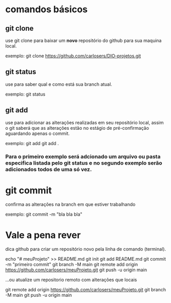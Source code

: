 # comandos básicos

## git clone
use git clone para baixar um **novo** repositório do github para sua maquina local.

exemplo: git clone https://github.com/carlosers/DIO-projetos.git

## git status
use para saber qual e como está sua branch atual.

exemplo: git status

## git add
use para adicionar as alterações realizadas em seu repositório local, assim o git saberá que as alterações estão no estágio de pré-confirmação aguardando apenas o commit.

exemplo: git add <nome do arquivo ou pasta>
         git add .

### Para o primeiro exemplo será adcionado um arquivo ou pasta especifica listada pelo git status e no segundo exemplo serão adicionados todos de uma só vez.

# git commit
confirma as alterações na branch em que estiver trabalhando

exemplo: git commit -m "bla bla bla"

# Vale a pena rever
dica github para criar um repositório novo pela linha de comando (terminal).

echo "# meuProjeto" >> README.md
git init
git add README.md
git commit -m "primeiro commit"
git branch -M main
git remote add origin https://github.com/carlosers/meuProjeto.git
git push -u origin main

…ou atualize um repositorio remoto com alterações que locais

git remote add origin https://github.com/carlosers/meuProjeto.git
git branch -M main
git push -u origin main